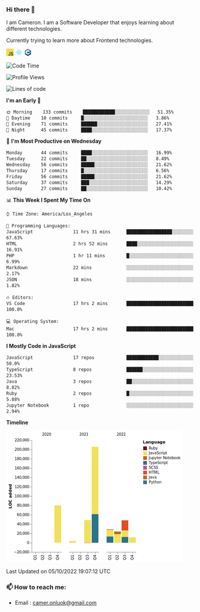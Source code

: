 ### Hi there 👋

I am Cameron. I am a Software Developer that enjoys learning about different technologies.

Currently trying to learn more about Frontend technologies.


<code><img height="20" src="https://raw.githubusercontent.com/github/explore/80688e429a7d4ef2fca1e82350fe8e3517d3494d/topics/javascript/javascript.png"></code>
<code><img height="20" src="https://raw.githubusercontent.com/github/explore/80688e429a7d4ef2fca1e82350fe8e3517d3494d/topics/react/react.png"></code>
<code><img height="20" src="https://raw.githubusercontent.com/github/explore/80688e429a7d4ef2fca1e82350fe8e3517d3494d/topics/cpp/cpp.png"></code>



<!--START_SECTION:waka-->
![Code Time](http://img.shields.io/badge/Code%20Time-538%20hrs%201%20min-blue)

![Profile Views](http://img.shields.io/badge/Profile%20Views-0-blue)

![Lines of code](https://img.shields.io/badge/From%20Hello%20World%20I%27ve%20Written-451%20Thousand%20lines%20of%20code-blue)

**I'm an Early 🐤** 

```text
🌞 Morning    133 commits    ████████████░░░░░░░░░░░░░   51.35% 
🌆 Daytime    10 commits     █░░░░░░░░░░░░░░░░░░░░░░░░   3.86% 
🌃 Evening    71 commits     ██████░░░░░░░░░░░░░░░░░░░   27.41% 
🌙 Night      45 commits     ████░░░░░░░░░░░░░░░░░░░░░   17.37%

```
📅 **I'm Most Productive on Wednesday** 

```text
Monday       44 commits     ████░░░░░░░░░░░░░░░░░░░░░   16.99% 
Tuesday      22 commits     ██░░░░░░░░░░░░░░░░░░░░░░░   8.49% 
Wednesday    56 commits     █████░░░░░░░░░░░░░░░░░░░░   21.62% 
Thursday     17 commits     █░░░░░░░░░░░░░░░░░░░░░░░░   6.56% 
Friday       56 commits     █████░░░░░░░░░░░░░░░░░░░░   21.62% 
Saturday     37 commits     ███░░░░░░░░░░░░░░░░░░░░░░   14.29% 
Sunday       27 commits     ██░░░░░░░░░░░░░░░░░░░░░░░   10.42%

```


📊 **This Week I Spent My Time On** 

```text
⌚︎ Time Zone: America/Los_Angeles

💬 Programming Languages: 
JavaScript               11 hrs 31 mins      █████████████████░░░░░░░░   67.63% 
HTML                     2 hrs 52 mins       ████░░░░░░░░░░░░░░░░░░░░░   16.91% 
PHP                      1 hr 11 mins        █░░░░░░░░░░░░░░░░░░░░░░░░   6.99% 
Markdown                 22 mins             ░░░░░░░░░░░░░░░░░░░░░░░░░   2.17% 
JSON                     18 mins             ░░░░░░░░░░░░░░░░░░░░░░░░░   1.82%

🔥 Editors: 
VS Code                  17 hrs 2 mins       █████████████████████████   100.0%

💻 Operating System: 
Mac                      17 hrs 2 mins       █████████████████████████   100.0%

```

**I Mostly Code in JavaScript** 

```text
JavaScript               17 repos            ████████████░░░░░░░░░░░░░   50.0% 
TypeScript               8 repos             ██████░░░░░░░░░░░░░░░░░░░   23.53% 
Java                     3 repos             ██░░░░░░░░░░░░░░░░░░░░░░░   8.82% 
Ruby                     2 repos             █░░░░░░░░░░░░░░░░░░░░░░░░   5.88% 
Jupyter Notebook         1 repo              ░░░░░░░░░░░░░░░░░░░░░░░░░   2.94%

```


**Timeline**

![Chart not found](https://raw.githubusercontent.com/camer0nluo/camer0nluo/main/charts/bar_graph.png) 


 Last Updated on 05/10/2022 19:07:12 UTC
<!--END_SECTION:waka-->

### 📫 How to reach me:
- Email : camer.onluok@gmail.com

